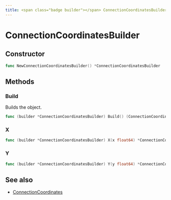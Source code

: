 ```yaml
---
title: <span class="badge builder"></span> ConnectionCoordinatesBuilder
---
```

# <span class="badge builder"></span> ConnectionCoordinatesBuilder

## Constructor

```go
func NewConnectionCoordinatesBuilder() *ConnectionCoordinatesBuilder
```
## Methods

### <span class="badge object-method"></span> Build

Builds the object.

```go
func (builder *ConnectionCoordinatesBuilder) Build() (ConnectionCoordinates, error)
```

### <span class="badge object-method"></span> X

```go
func (builder *ConnectionCoordinatesBuilder) X(x float64) *ConnectionCoordinatesBuilder
```

### <span class="badge object-method"></span> Y

```go
func (builder *ConnectionCoordinatesBuilder) Y(y float64) *ConnectionCoordinatesBuilder
```

## See also

 * <span class="badge object-type-struct"></span> [ConnectionCoordinates](./object-ConnectionCoordinates.md)

